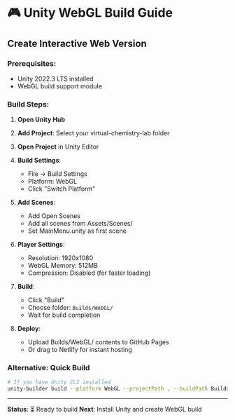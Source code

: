 # 🎮 Unity WebGL Build Guide

## **Create Interactive Web Version**

### **Prerequisites:**
- Unity 2022.3 LTS installed
- WebGL build support module

### **Build Steps:**

1. **Open Unity Hub**
2. **Add Project**: Select your virtual-chemistry-lab folder
3. **Open Project** in Unity Editor

4. **Build Settings**:
   - File → Build Settings
   - Platform: WebGL
   - Click "Switch Platform"

5. **Add Scenes**:
   - Add Open Scenes
   - Add all scenes from Assets/Scenes/
   - Set MainMenu.unity as first scene

6. **Player Settings**:
   - Resolution: 1920x1080
   - WebGL Memory: 512MB
   - Compression: Disabled (for faster loading)

7. **Build**:
   - Click "Build"
   - Choose folder: `Builds/WebGL/`
   - Wait for build completion

8. **Deploy**:
   - Upload Builds/WebGL/ contents to GitHub Pages
   - Or drag to Netlify for instant hosting

### **Alternative: Quick Build**
```bash
# If you have Unity CLI installed
unity-builder build --platform WebGL --projectPath . --buildPath Builds/WebGL/
```

---
**Status**: ⏳ Ready to build
**Next**: Install Unity and create WebGL build 
